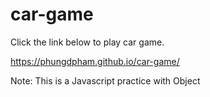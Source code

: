 # car-game

Click the link below to play car game.

https://phungdpham.github.io/car-game/

Note: This is a Javascript practice with Object
